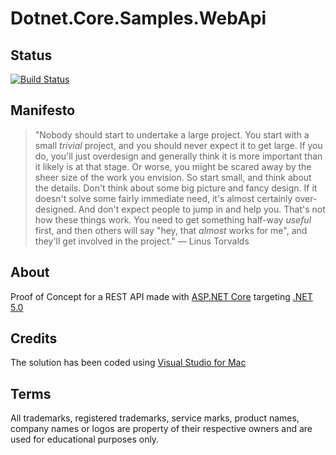 # Dotnet.Core.Samples.WebApi

## Status

[![Build Status](https://dev.azure.com/nanotaboada/Dotnet.Core.Samples.WebApi/_apis/build/status/Dotnet.Core.Samples.WebApi?branchName=master)](https://dev.azure.com/nanotaboada/Dotnet.Core.Samples.WebApi/_build/latest?definitionId=10&branchName=master)

## Manifesto

> "Nobody should start to undertake a large project. You start with a small _trivial_ project, and you should never expect it to get large. If you do, you'll just overdesign and generally think it is more important than it likely is at that stage. Or worse, you might be scared away by the sheer size of the work you envision. So start small, and think about the details. Don't think about some big picture and fancy design. If it doesn't solve some fairly immediate need, it's almost certainly over-designed. And don't expect people to jump in and help you. That's not how these things work. You need to get something half-way _useful_ first, and then others will say "hey, that _almost_ works for me", and they'll get involved in the project."
— Linus Torvalds

## About

Proof of Concept for a REST API made with [ASP.NET Core](https://docs.microsoft.com/en-us/aspnet/core/?view=aspnetcore-5.0) targeting [.NET 5.0](https://docs.microsoft.com/en-us/dotnet/core/dotnet-five)

## Credits

The solution has been coded using [Visual Studio for Mac](https://visualstudio.microsoft.com/vs/mac/)

## Terms

All trademarks, registered trademarks, service marks, product names, company names or logos are property of their respective owners and are used for educational purposes only.